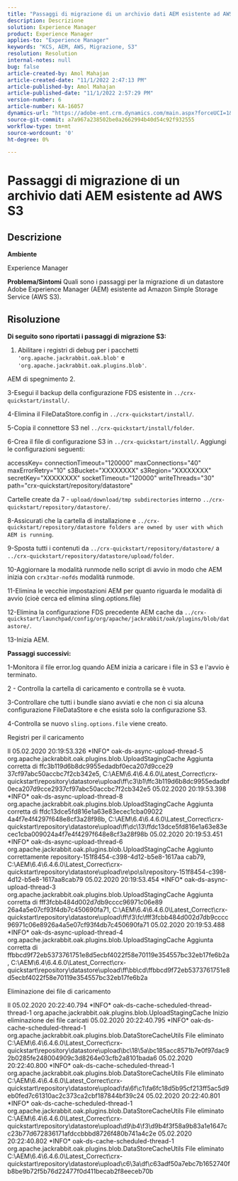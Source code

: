 ```yaml
---
title: "Passaggi di migrazione di un archivio dati AEM esistente ad AWS S3"
description: Descrizione
solution: Experience Manager
product: Experience Manager
applies-to: "Experience Manager"
keywords: "KCS, AEM, AWS, Migrazione, S3"
resolution: Resolution
internal-notes: null
bug: false
article-created-by: Amol Mahajan
article-created-date: "11/1/2022 2:47:13 PM"
article-published-by: Amol Mahajan
article-published-date: "11/1/2022 2:57:29 PM"
version-number: 6
article-number: KA-16057
dynamics-url: "https://adobe-ent.crm.dynamics.com/main.aspx?forceUCI=1&pagetype=entityrecord&etn=knowledgearticle&id=4fd5180d-f459-ed11-9561-6045bd006ce9"
source-git-commit: a7a967a238502be0a2662994b40d54c92f932555
workflow-type: tm+mt
source-wordcount: '0'
ht-degree: 0%

---
```


# Passaggi di migrazione di un archivio dati AEM esistente ad AWS S3

## Descrizione


<b>Ambiente</b>

Experience Manager


<b>Problema/Sintomi</b>
Quali sono i passaggi per la migrazione di un datastore Adobe Experience Manager (AEM) esistente ad Amazon Simple Storage Service (AWS S3).


## Risoluzione

<b>Di seguito sono riportati i passaggi di migrazione S3:</b>
1) Abilitare i registri di debug per i pacchetti `'org.apache.jackrabbit.oak.blob'` e `'org.apache.jackrabbit.oak.plugins.blob'`.

AEM di spegnimento 2.

3-Esegui il backup della configurazione FDS esistente in `../crx-quickstart/install/`.

4-Elimina il FileDataStore.config in `../crx-quickstart/install/`.

5-Copia il connettore S3 nel `../crx-quickstart/install/folder`.

6-Crea il file di configurazione S3 in `../crx-quickstart/install/`. Aggiungi le configurazioni seguenti:

accessKey= connectionTimeout=&quot;120000&quot; maxConnections=&quot;40&quot; maxErrorRetry=&quot;10&quot; s3Bucket=&quot;XXXXXXXX&quot; s3Region=&quot;XXXXXXXX&quot; secretKey=&quot;XXXXXXXX&quot; socketTimeout=&quot;120000&quot; writeThreads=&quot;30&quot; path=&quot;crx-quickstart/repository/datastore&quot;

Cartelle create da 7 - `upload/download/tmp subdirectories` interno `../crx-quickstart/repository/datastore/`.

8-Assicurati che la cartella di installazione e `../crx-quickstart/repository/datastore folders are owned by user with which AEM is running`.

9-Sposta tutti i contenuti da `../crx-quickstart/repository/datastore/` a `../crx-quickstart/repository/datastore/upload/folder`.

10-Aggiornare la modalità runmode nello script di avvio in modo che AEM inizia con `crx3tar-nofds` modalità runmode.

11-Elimina le vecchie impostazioni AEM per quanto riguarda le modalità di avvio (cioè cerca ed elimina sling.options.file)

12-Elimina la configurazione FDS precedente AEM cache da `../crx-quickstart/launchpad/config/org/apache/jackrabbit/oak/plugins/blob/datastore/`.

13-Inizia AEM.

<b>Passaggi successivi:</b>

1-Monitora il file error.log quando AEM inizia a caricare i file in S3 e l&#39;avvio è terminato.

2 - Controlla la cartella di caricamento e controlla se è vuota.

3-Controllare che tutti i bundle siano avviati e che non ci sia alcuna configurazione FileDataStore e che esista solo la configurazione S3.

4-Controlla se nuovo `sling.options.file` viene creato.

Registri per il caricamento

Il 05.02.2020 20:19:53.326 \*INFO\* oak-ds-async-upload-thread-5 org.apache.jackrabbit.oak.plugins.blob.UploadStagingCache Aggiunta corretta di ffc3b119d6b8dc9955edadbf0eca207d9cce29 37cf97abc50accbc7f2cb342e5, C:\AEM\6.4\6.4.6.0\Latest_Correct\crx-quickstart\repository\datastore\upload\ff\c3\b1\ffc3b119d6b8dc9955edadbf0eca207d9cce2937cf97abc50accbc7f2cb342e5 05.02.2020 20:19:53.398 \*INFO\* oak-ds-async-upload-thread-8 org.apache.jackrabbit.oak.plugins.blob.UploadStagingCache Aggiunta corretta di ffdc13dce5fd816e1a63e83ecec1cba09022 4a4f7e4f4297f648e8cf3a28f98b, C:\AEM\6.4\6.4.6.0\Latest_Correct\crx-quickstart\repository\datastore\upload\ff\dc\13\ffdc13dce5fd816e1a63e83ecec1cba009024a4f7e4f4297f648e8cf3a28f98b 05.02.2020 20:19:53.451 \*INFO\* oak-ds-async-upload-thread-6 org.apache.jackrabbit.oak.plugins.blob.UploadStagingCache Aggiunto correttamente repository-151f8454-c398-4d12-b5e8-1617aa cab79, C:\AEM\6.4\6.4.6.0\Latest_Correct\crx-quickstart\repository\datastore\upload\re\po\si\repository-151f8454-c398-4d12-b5e8-1617aa8cab79 05.02.2020 20:19:53.454 \*INFO\* oak-ds-async-upload-thread-3 org.apache.jackrabbit.oak.plugins.blob.UploadStagingCache Aggiunta corretta di fff3fcbb484d002d7db9cccc96971c06e89 26a4a5e07cf93f4db7c450690fa71, C:\AEM\6.4\6.4.6.0\Latest_Correct\crx-quickstart\repository\datastore\upload\ff\f3\fc\fff3fcbb484d002d7db9cccc96971c06e8926a4a5e07cf93f4db7c450690fa71 05.02.2020 20:19:53.488 \*INFO\* oak-ds-async-upload-thread-4 org.apache.jackrabbit.oak.plugins.blob.UploadStagingCache Aggiunta corretta di ffbbcd9f72eb5373761751e8d5ecbf4022f58e70119e354557bc32eb17fe6b2a, C:\AEM\6.4\6.4.6.0\Latest_Correct\crx-quickstart\repository\datastore\upload\ff\bb\cd\ffbbcd9f72eb5373761751e8d5ecbf4022f58e70119e354557bc32eb17fe6b2a

Eliminazione dei file di caricamento

Il 05.02.2020 20:22:40.794 \*INFO\* oak-ds-cache-scheduled-thread-thread-1 org.apache.jackrabbit.oak.plugins.blob.UploadStagingCache Inizio eliminazione dei file caricati 05.02.2020 20:22:40.795 \*INFO\* oak-ds-cache-scheduled-thread-1 org.apache.jackrabbit.oak.plugins.blob.DataStoreCacheUtils File eliminato C:\AEM\6.4\6.4.6.0\Latest_Correct\crx-quickstart\repository\datastore\upload\bc\18\5a\bc185acc8571b7e0f97dac92b0285fe248004909c3d8264e03cfb2a8101bada6 05.02.2020 20:22:40.800 \*INFO\* oak-ds-cache-scheduled-thread-1 org.apache.jackrabbit.oak.plugins.blob.DataStoreCacheUtils File eliminato C:\AEM\6.4\6.4.6.0\Latest_Correct\crx-quickstart\repository\datastore\upload\fa\6f\c1\fa6fc18d5b95cf213ff5ac5d9eb0fed7c61310ac2c373ca2cbf187844bf39c24 05.02.2020 20:22:40.801 \*INFO\* oak-ds-cache-scheduled-thread-1 org.apache.jackrabbit.oak.plugins.blob.DataStoreCacheUtils File eliminato C:\AEM\6.4\6.4.6.0\Latest_Correct\crx-quickstart\repository\datastore\upload\d9\b4\f3\d9b4f3f58a9b83a1e1647cc23b77d672836171afdccbbbd8726f480b741a4c2e 05.02.2020 20:22:40.802 \*INFO\* oak-ds-cache-scheduled-thread-1 org.apache.jackrabbit.oak.plugins.blob.DataStoreCacheUtils File eliminato C:\AEM\6.4\6.4.6.0\Latest_Correct\crx-quickstart\repository\datastore\upload\c6\3a\df\c63adf50a7ebc7b1652740fb8be9b72f5b76d22477f0d411becab2f8eeceb70b
